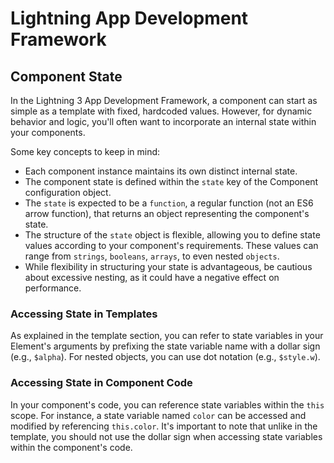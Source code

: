 # Lightning App Development Framework

## Component State

In the Lightning 3 App Development Framework, a component can start as simple as a template with fixed, hardcoded values. However, for dynamic behavior and logic, you'll often want to incorporate an internal state within your components.

Some key concepts to keep in mind:

- Each component instance maintains its own distinct internal state.
- The component state is defined within the `state` key of the Component configuration object.
- The `state` is expected to be a `function`, a regular function (not an ES6 arrow function), that returns an object representing the component's state.
- The structure of the `state` object is flexible, allowing you to define state values according to your component's requirements. These values can range from `strings`, `booleans`, `arrays`, to even nested `objects`.
- While flexibility in structuring your state is advantageous, be cautious about excessive nesting, as it could have a negative effect on performance.

### Accessing State in Templates

As explained in the template section, you can refer to state variables in your Element's arguments by prefixing the state variable name with a dollar sign (e.g., `$alpha`). For nested objects, you can use dot notation (e.g., `$style.w`).

### Accessing State in Component Code

In your component's code, you can reference state variables within the `this` scope. For instance, a state variable named `color` can be accessed and modified by referencing `this.color`. It's important to note that unlike in the template, you should not use the dollar sign when accessing state variables within the component's code.
